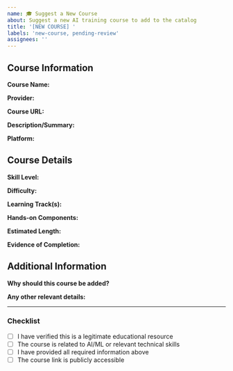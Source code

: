```yaml
---
name: 🎓 Suggest a New Course
about: Suggest a new AI training course to add to the catalog
title: '[NEW COURSE] '
labels: 'new-course, pending-review'
assignees: ''
---
```


## Course Information

**Course Name:** 

**Provider:** 

**Course URL:** 

**Description/Summary:** 

**Platform:** 

## Course Details

**Skill Level:** 

**Difficulty:** 

**Learning Track(s):** 

**Hands-on Components:** 

**Estimated Length:** 

**Evidence of Completion:** 

## Additional Information

**Why should this course be added?**

**Any other relevant details:**

---

### Checklist
- [ ] I have verified this is a legitimate educational resource
- [ ] The course is related to AI/ML or relevant technical skills
- [ ] I have provided all required information above
- [ ] The course link is publicly accessible
